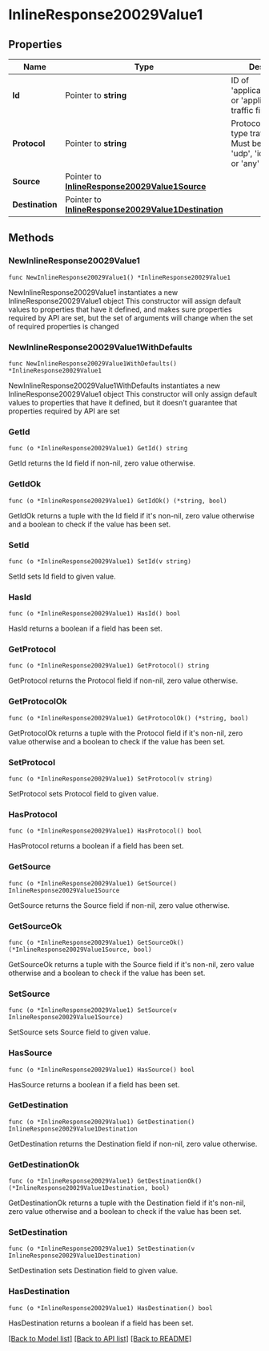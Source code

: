 # InlineResponse20029Value1

## Properties

Name | Type | Description | Notes
------------ | ------------- | ------------- | -------------
**Id** | Pointer to **string** | ID of &#39;applicationCategory&#39; or &#39;application&#39; type traffic filter | [optional] 
**Protocol** | Pointer to **string** | Protocol of &#39;custom&#39; type traffic filter. Must be one of: &#39;tcp&#39;, &#39;udp&#39;, &#39;icmp&#39;, &#39;icmp6&#39; or &#39;any&#39; | [optional] 
**Source** | Pointer to [**InlineResponse20029Value1Source**](InlineResponse20029Value1Source.md) |  | [optional] 
**Destination** | Pointer to [**InlineResponse20029Value1Destination**](InlineResponse20029Value1Destination.md) |  | [optional] 

## Methods

### NewInlineResponse20029Value1

`func NewInlineResponse20029Value1() *InlineResponse20029Value1`

NewInlineResponse20029Value1 instantiates a new InlineResponse20029Value1 object
This constructor will assign default values to properties that have it defined,
and makes sure properties required by API are set, but the set of arguments
will change when the set of required properties is changed

### NewInlineResponse20029Value1WithDefaults

`func NewInlineResponse20029Value1WithDefaults() *InlineResponse20029Value1`

NewInlineResponse20029Value1WithDefaults instantiates a new InlineResponse20029Value1 object
This constructor will only assign default values to properties that have it defined,
but it doesn't guarantee that properties required by API are set

### GetId

`func (o *InlineResponse20029Value1) GetId() string`

GetId returns the Id field if non-nil, zero value otherwise.

### GetIdOk

`func (o *InlineResponse20029Value1) GetIdOk() (*string, bool)`

GetIdOk returns a tuple with the Id field if it's non-nil, zero value otherwise
and a boolean to check if the value has been set.

### SetId

`func (o *InlineResponse20029Value1) SetId(v string)`

SetId sets Id field to given value.

### HasId

`func (o *InlineResponse20029Value1) HasId() bool`

HasId returns a boolean if a field has been set.

### GetProtocol

`func (o *InlineResponse20029Value1) GetProtocol() string`

GetProtocol returns the Protocol field if non-nil, zero value otherwise.

### GetProtocolOk

`func (o *InlineResponse20029Value1) GetProtocolOk() (*string, bool)`

GetProtocolOk returns a tuple with the Protocol field if it's non-nil, zero value otherwise
and a boolean to check if the value has been set.

### SetProtocol

`func (o *InlineResponse20029Value1) SetProtocol(v string)`

SetProtocol sets Protocol field to given value.

### HasProtocol

`func (o *InlineResponse20029Value1) HasProtocol() bool`

HasProtocol returns a boolean if a field has been set.

### GetSource

`func (o *InlineResponse20029Value1) GetSource() InlineResponse20029Value1Source`

GetSource returns the Source field if non-nil, zero value otherwise.

### GetSourceOk

`func (o *InlineResponse20029Value1) GetSourceOk() (*InlineResponse20029Value1Source, bool)`

GetSourceOk returns a tuple with the Source field if it's non-nil, zero value otherwise
and a boolean to check if the value has been set.

### SetSource

`func (o *InlineResponse20029Value1) SetSource(v InlineResponse20029Value1Source)`

SetSource sets Source field to given value.

### HasSource

`func (o *InlineResponse20029Value1) HasSource() bool`

HasSource returns a boolean if a field has been set.

### GetDestination

`func (o *InlineResponse20029Value1) GetDestination() InlineResponse20029Value1Destination`

GetDestination returns the Destination field if non-nil, zero value otherwise.

### GetDestinationOk

`func (o *InlineResponse20029Value1) GetDestinationOk() (*InlineResponse20029Value1Destination, bool)`

GetDestinationOk returns a tuple with the Destination field if it's non-nil, zero value otherwise
and a boolean to check if the value has been set.

### SetDestination

`func (o *InlineResponse20029Value1) SetDestination(v InlineResponse20029Value1Destination)`

SetDestination sets Destination field to given value.

### HasDestination

`func (o *InlineResponse20029Value1) HasDestination() bool`

HasDestination returns a boolean if a field has been set.


[[Back to Model list]](../README.md#documentation-for-models) [[Back to API list]](../README.md#documentation-for-api-endpoints) [[Back to README]](../README.md)


